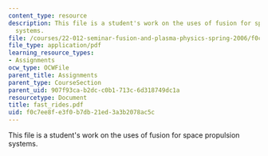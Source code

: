 ```yaml
---
content_type: resource
description: This file is a student's work on the uses of fusion for space propulsion
  systems.
file: /courses/22-012-seminar-fusion-and-plasma-physics-spring-2006/f0c7ee8fe3f0b7db21ed3a3b2078ac5c_fast_rides.pdf
file_type: application/pdf
learning_resource_types:
- Assignments
ocw_type: OCWFile
parent_title: Assignments
parent_type: CourseSection
parent_uid: 907f93ca-b2dc-c0b1-713c-6d318749dc1a
resourcetype: Document
title: fast_rides.pdf
uid: f0c7ee8f-e3f0-b7db-21ed-3a3b2078ac5c
---
```

This file is a student's work on the uses of fusion for space propulsion systems.

